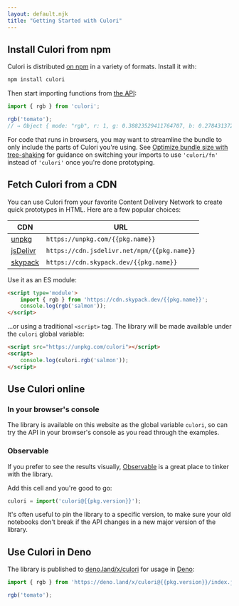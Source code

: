 ```yaml
---
layout: default.njk
title: "Getting Started with Culori"
---
```


## Install Culori from npm

Culori is distributed [on npm](https://npmjs.com/package/culori) in a variety of formats. Install it with:

```bash
npm install culori
```

Then start importing functions from [the API](/api/):

```js
import { rgb } from 'culori';

rgb('tomato');
// ⇒ Object { mode: "rgb", r: 1, g: 0.38823529411764707, b: 0.2784313725490196 }
```

For code that runs in browsers, you may want to streamline the bundle to only include the parts of Culori you're using. See [Optimize bundle size with tree-shaking](/guides/tree-shaking/) for guidance on switching your imports to use `'culori/fn'` instead of `'culori'` once you're done prototyping.

## Fetch Culori from a CDN

You can use Culori from your favorite Content Delivery Network to create quick prototypes in HTML. Here are a few popular choices: 

CDN | URL
--- | ---
[unpkg](https://unpkg.com/) | `https://unpkg.com/{{pkg.name}}`
[jsDelivr](https://www.jsdelivr.com/) | `https://cdn.jsdelivr.net/npm/{{pkg.name}}`
[skypack](https://www.skypack.dev/) | `https://cdn.skypack.dev/{{pkg.name}}`

Use it as an ES module: 

```html
<script type='module'>
	import { rgb } from 'https://cdn.skypack.dev/{{pkg.name}}';
	console.log(rgb('salmon'));
</script>
```

...or using a traditional `<script>` tag. The library will be made available under the `culori` global variable:

```html
<script src="https://unpkg.com/culori"></script>
<script>
	console.log(culori.rgb('salmon'));
</script>
```

## Use Culori online

### In your browser's console

The library is available on this website as the global variable `culori`, so can try the API in your browser's console as you read through the examples. 

### Observable

If you prefer to see the results visually, [Observable](https://beta.observablehq.com) is a great place to tinker with the library. 

Add this cell and you're good to go:

```js
culori = import('culori@{{pkg.version}}');
```

It's often useful to pin the library to a specific version, to make sure your old notebooks don't break if the API changes in a new major version of the library.

## Use Culori in Deno

The library is published to [deno.land/x/culori](https://deno.land/x/culori) for usage in [Deno](https://deno.land/):

```js
import { rgb } from 'https://deno.land/x/culori@{{pkg.version}}/index.js';

rgb('tomato');
```
